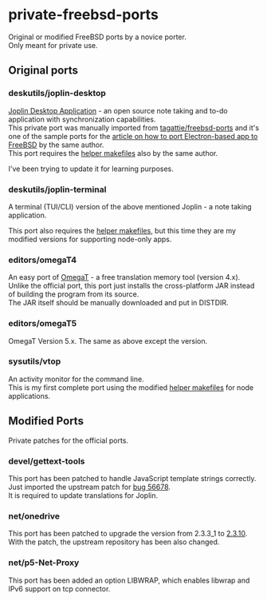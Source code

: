 # private-freebsd-ports
Original or modified FreeBSD ports by a novice porter.  
Only meant for private use.

## Original ports
### deskutils/joplin-desktop
[Joplin Desktop Application](https://joplinapp.org) - an open source note taking and to-do application with synchronization capabilities.  
This private port was manually imported from [tagattie/freebsd-ports](https://github.com/tagattie/freebsd-ports/tree/master/deskutils/joplin-desktop) and it's one of the sample ports for the [article on how to port Electron-based app to FreeBSD](https://blog.c6h12o6.org/post/freebsd-electron-app/) by the same author.  
This port requires the [helper makefiles](https://github.com/tagattie/FreeBSD-Electron/tree/master/Mk/Uses) also by the same author.

I've been trying to update it for learning purposes.

### deskutils/joplin-terminal
A terminal (TUI/CLI) version of the above mentioned Joplin - a note taking application.  

This port also requires the [helper makefiles](https://github.com/genneko/FreeBSD-Electron/tree/helpers_for_nodeapps/Mk/Uses), but this time they are my modified versions for supporting node-only apps.

### editors/omegaT4
An easy port of [OmegaT](https://omegat.org/) - a free translation memory tool (version 4.x).  
Unlike the official port, this port just installs the cross-platform JAR instead of building the program from its source.  
The JAR itself should be manually downloaded and put in DISTDIR.

### editors/omegaT5
OmegaT Version 5.x. The same as above except the version.

### sysutils/vtop
An activity monitor for the command line.  
This is my first complete port using the modified [helper makefiles](https://github.com/genneko/FreeBSD-Electron/tree/helpers_for_nodeapps/Mk/Uses) for node applications.

## Modified Ports
Private patches for the official ports.

### devel/gettext-tools
This port has been patched to handle JavaScript template strings correctly.  
Just imported the upstream patch for [bug 56678](https://savannah.gnu.org/bugs/?56678).  
It is required to update translations for Joplin.

### net/onedrive
This port has been patched to upgrade the version from 2.3.3_1 to [2.3.10](https://github.com/abraunegg/onedrive/releases/tag/v2.3.10).  
With the patch, the upstream repository has been also changed.

### net/p5-Net-Proxy
This port has been added an option LIBWRAP, which enables libwrap and IPv6 support on tcp connector.  

